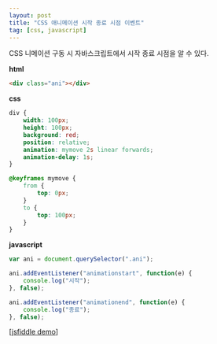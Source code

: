 ```yaml
---
layout: post
title: "CSS 애니메이션 시작 종료 시점 이벤트"
tag: [css, javascript]
---
```


CSS 니메이션 구동 시 자바스크립트에서 시작 종료 시점을 알 수 있다.

**html**
~~~html
<div class="ani"></div>
~~~

**css**
~~~css
div {
    width: 100px;
    height: 100px;
    background: red;
    position: relative;
    animation: mymove 2s linear forwards;
    animation-delay: 1s;
}

@keyframes mymove {
    from {
        top: 0px;
    }
    to {
        top: 100px;
    }
}
~~~

**javascript**
~~~js
var ani = document.querySelector(".ani");

ani.addEventListener("animationstart", function(e) {
    console.log("시작");
}, false);

ani.addEventListener("animationend", function(e) {
    console.log("종료");
}, false);
~~~

[[jsfiddle demo](https://jsfiddle.net/pilot376/kz45sv6w/)]
